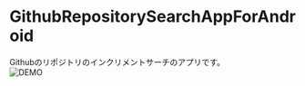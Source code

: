 # GithubRepositorySearchAppForAndroid  
Githubのリポジトリのインクリメントサーチのアプリです。  
![DEMO](https://github.com/Taku24/GithubRepositorySearchAppForAndroid/wiki/images/demo.gif)
